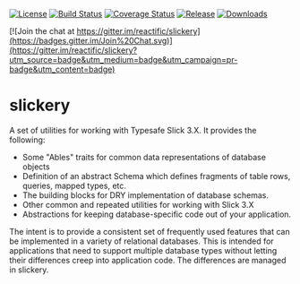 
[![License](http://img.shields.io/:license-Apache%202-red.svg)](http://www.apache.org/licenses/LICENSE-2.0.txt)
[![Build Status](https://travis-ci.org/reactific/slickery.svg?branch=master)](https://travis-ci.org/reactific/slickery)
[![Coverage Status](https://coveralls.io/repos/reactific/slickery/badge.svg?branch=master)](https://coveralls.io/r/reactific/slickery?branch=master)
[![Release](https://img.shields.io/github/release/reactific/slickery.svg?style=flat)](https://github.com/reactific/slickery/releases)
[![Downloads](https://img.shields.io/github/downloads/reactific/slickery/latest/total.svg)](https://github.com/reactific/slickery/releases)

[![Join the chat at https://gitter.im/reactific/slickery](https://badges.gitter.im/Join%20Chat.svg)](https://gitter.im/reactific/slickery?utm_source=badge&utm_medium=badge&utm_campaign=pr-badge&utm_content=badge)

# slickery

A set of utilities for working with Typesafe Slick 3.X. It provides the following:
* Some "Ables" traits for common data representations of database objects
* Definition of an abstract Schema which defines fragments of table rows, queries, mapped types, etc. 
* The building blocks for DRY implementation of database schemas. 
* Other common and repeated utilities for working with Slick 3.X
* Abstractions for keeping database-specific code out of your application.

The intent is to provide a consistent set of frequently used features that can be implemented
in a variety of relational databases. This is intended for applications that need to support
multiple database types without letting their differences creep into application code. The 
differences are managed in slickery. 
